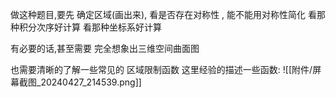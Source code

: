 

做这种题目,要先 确定区域(画出来), 
看是否存在对称性 , 能不能用对称性简化
看那种积分次序好计算
看那种坐标系好计算

有必要的话,甚至需要 完全想象出三维空间曲面图



也需要清晰的了解一些常见的 区域限制函数
这里经验的描述一些函数:
![[附件/屏幕截图_20240427_214539.png]]


